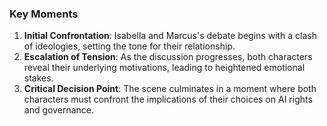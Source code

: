 ### Key Moments
1. **Initial Confrontation**: Isabella and Marcus's debate begins with a clash of ideologies, setting the tone for their relationship.
2. **Escalation of Tension**: As the discussion progresses, both characters reveal their underlying motivations, leading to heightened emotional stakes.
3. **Critical Decision Point**: The scene culminates in a moment where both characters must confront the implications of their choices on AI rights and governance.
